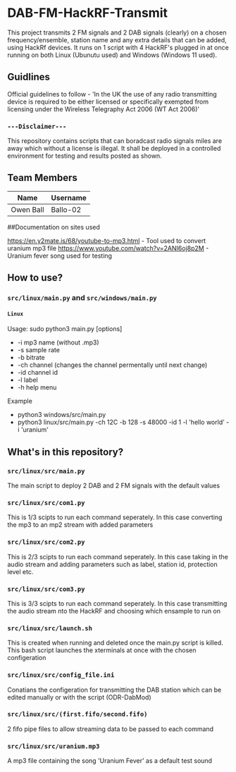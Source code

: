 # DAB-FM-HackRF-Transmit
This project transmits 2 FM signals and 2 DAB signals (clearly) on a chosen frequency/ensemble, station name and any extra details that can be added, using HackRf devices. It runs on 1 script with 4 HackRF's plugged in at once running on both Linux (Ubunutu used) and Windows (Windows 11 used).

## Guidlines
Official guidelines to follow - 'In the UK the use of any radio transmitting device is required to be either licensed or specifically exempted from licensing under the Wireless Telegraphy Act 2006 (WT Act 2006)'

### `---Disclaimer---`
This repository contains scripts that can boradcast radio signals miles are away which without a license is illegal. It shall be deployed in a controlled environment for testing and results posted as shown.

## Team Members

|   Name              |    Username     |
|---------------------|-----------------|
| Owen Ball           |   Ballo-02      |

##Documentation on sites used

https://en.y2mate.is/68/youtube-to-mp3.html - Tool used to convert uranium mp3 file
https://www.youtube.com/watch?v=2ANI6oj8p2M - Uranium fever song used for testing


## How to use?

### `src/linux/main.py` and `src/windows/main.py`
#### `Linux`

Usage: sudo python3 main.py [options]

 - -i          mp3 name (without .mp3)
 - -s          sample rate
 - -b          bitrate
 - -ch         channel (changes the channel permentally until next change)
 - -id         channel id
 - -l          label
 - -h          help menu
 

Example
 - python3 windows/src/main.py
 - python3 linux/src/main.py -ch 12C -b 128 -s 48000 -id 1 -l 'hello world' -i 'uranium'
 
 ## What's in this repository?

### `src/linux/src/main.py`
The main script to deploy 2 DAB and 2 FM signals with the default values

### `src/linux/src/com1.py`
This is 1/3 scipts to run each command seperately. In this case converting the mp3 to an mp2 stream with added parameters

### `src/linux/src/com2.py`
This is 2/3 scipts to run each command seperately. In this case taking in the audio stream and adding parameters such as label, station id, protection level etc.

### `src/linux/src/com3.py`
This is 3/3 scipts to run each command seperately. In this case transmitting the audio stream nto the HackRF and choosing which ensample to run on

### `src/linux/src/launch.sh`
This is created when running and deleted once the main.py script is killed. This bash script launches the xterminals at once with the chosen configeration

### `src/linux/src/config_file.ini`
Conatians the configeration for transmitting the DAB station which can be edited manually or with the script (ODR-DabMod)

### `src/linux/src/(first.fifo/second.fifo)`
2 fifo pipe files to allow streaming data to be passed to each command

### `src/linux/src/uranium.mp3`
A mp3 file containing the song 'Uranium Fever' as a default test sound 
 
